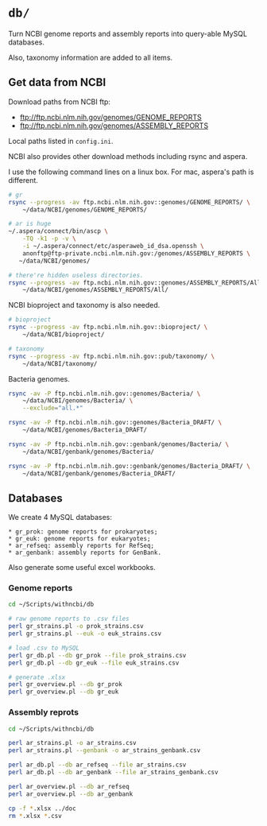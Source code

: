 # `db/`

Turn NCBI genome reports and assembly reports into query-able MySQL databases.

Also, taxonomy information are added to all items.

## Get data from NCBI

Download paths from NCBI ftp:

* ftp://ftp.ncbi.nlm.nih.gov/genomes/GENOME_REPORTS
* ftp://ftp.ncbi.nlm.nih.gov/genomes/ASSEMBLY_REPORTS

Local paths listed in `config.ini`.  

NCBI also provides other download methods including rsync and aspera.

I use the following command lines on a linux box. For mac, aspera's path is different.

```bash
# gr
rsync --progress -av ftp.ncbi.nlm.nih.gov::genomes/GENOME_REPORTS/ \
    ~/data/NCBI/genomes/GENOME_REPORTS/

# ar is huge
~/.aspera/connect/bin/ascp \
    -TQ -k1 -p -v \
    -i ~/.aspera/connect/etc/asperaweb_id_dsa.openssh \
    anonftp@ftp-private.ncbi.nlm.nih.gov:/genomes/ASSEMBLY_REPORTS \
   ~/data/NCBI/genomes/

# there're hidden useless directories.
rsync --progress -av ftp.ncbi.nlm.nih.gov::genomes/ASSEMBLY_REPORTS/All/ \
    ~/data/NCBI/genomes/ASSEMBLY_REPORTS/All/
```

NCBI bioproject and taxonomy is also needed.

```bash
# bioproject
rsync --progress -av ftp.ncbi.nlm.nih.gov::bioproject/ \
    ~/data/NCBI/bioproject/

# taxonomy
rsync --progress -av ftp.ncbi.nlm.nih.gov::pub/taxonomy/ \
    ~/data/NCBI/taxonomy/
```

Bacteria genomes.

```bash
rsync -av -P ftp.ncbi.nlm.nih.gov::genomes/Bacteria/ \
    ~/data/NCBI/genomes/Bacteria/ \
    --exclude="all.*"

rsync -av -P ftp.ncbi.nlm.nih.gov::genomes/Bacteria_DRAFT/ \
    ~/data/NCBI/genomes/Bacteria_DRAFT/

rsync -av -P ftp.ncbi.nlm.nih.gov::genbank/genomes/Bacteria/ \
    ~/data/NCBI/genbank/genomes/Bacteria/

rsync -av -P ftp.ncbi.nlm.nih.gov::genbank/genomes/Bacteria_DRAFT/ \
    ~/data/NCBI/genbank/genomes/Bacteria_DRAFT/

```

## Databases

We create 4 MySQL databases:

    * gr_prok: genome reports for prokaryotes;
    * gr_euk: genome reports for eukaryotes;
    * ar_refseq: assembly reports for RefSeq;
    * ar_genbank: assembly reports for GenBank.

Also generate some useful excel workbooks.

### Genome reports

```bash
cd ~/Scripts/withncbi/db

# raw genome reports to .csv files
perl gr_strains.pl -o prok_strains.csv
perl gr_strains.pl --euk -o euk_strains.csv

# load .csv to MySQL
perl gr_db.pl --db gr_prok --file prok_strains.csv
perl gr_db.pl --db gr_euk --file euk_strains.csv

# generate .xlsx
perl gr_overview.pl --db gr_prok
perl gr_overview.pl --db gr_euk
```

### Assembly reprots

```bash
cd ~/Scripts/withncbi/db

perl ar_strains.pl -o ar_strains.csv
perl ar_strains.pl --genbank -o ar_strains_genbank.csv

perl ar_db.pl --db ar_refseq --file ar_strains.csv
perl ar_db.pl --db ar_genbank --file ar_strains_genbank.csv

perl ar_overview.pl --db ar_refseq
perl ar_overview.pl --db ar_genbank

cp -f *.xlsx ../doc
rm *.xlsx *.csv
```

